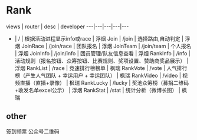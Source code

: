 # Rank

views | router | desc | developer
---|---|---|---|---
- | / | 根据活动进程显示info或race | 浮烟
Join | /join | 选择路由,自动判定 | 浮烟
JoinRace | /join/race | 团队报名 | 浮烟
JoinTeam | /join/team | 个人报名 | 浮烟
JoinInfo | /join/info | 团员管理/队友信息查看 | 浮烟
RankInfo | /info | 活动规则（报名按钮、众筹按钮、比赛规则、奖项设置、赞助商奖品展示） | 浮烟
RankList | /race | 竞速排行榜榜单 | 枫瑞
RankVote | /vote | 人气排行榜（产生人气团队 + 幸运用户 + 幸运团队） | 枫瑞
RankVideo | /video | 视频直播（直播+录像） | 枫瑞
RankLucky | /lucky | 奖池众筹榜（募捐二维码+收发名单excel公示） | 浮烟
RankStat | /stat | 统计分析（微博长图） | 枫瑞

## other
签到领票
公众号二维码